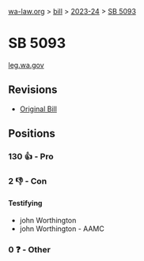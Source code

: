 [wa-law.org](/) > [bill](/bill/) > [2023-24](/bill/2023-24/) > [SB 5093](/bill/2023-24/sb/5093/)

# SB 5093
[leg.wa.gov](https://app.leg.wa.gov/billsummary?BillNumber=5093&Year=2023&Initiative=false)

## Revisions
* [Original Bill](1/)

## Positions
### 130 👍 - Pro

### 2 👎 - Con
#### Testifying
* john Worthington
* john Worthington - AAMC

### 0 ❓ - Other
